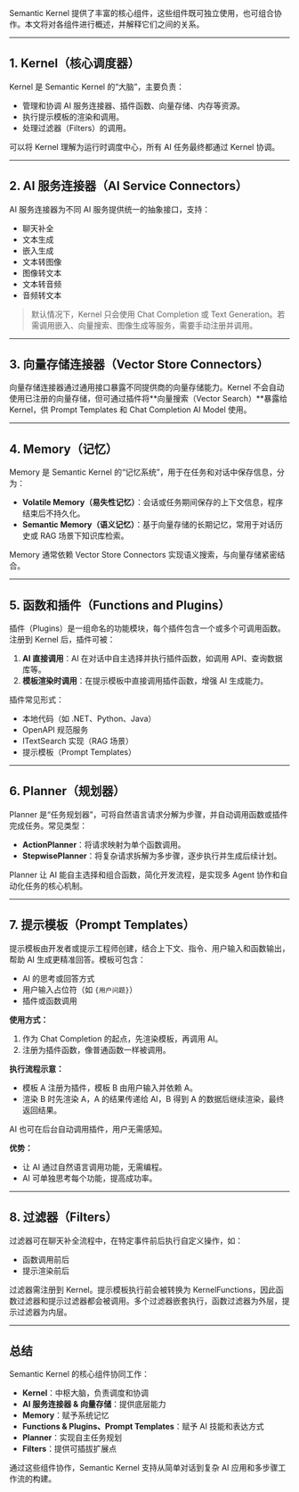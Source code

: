 
Semantic Kernel 提供了丰富的核心组件，这些组件既可独立使用，也可组合协作。本文将对各组件进行概述，并解释它们之间的关系。

---

## 1. Kernel（核心调度器）

Kernel 是 Semantic Kernel 的“大脑”，主要负责：

- 管理和协调 AI 服务连接器、插件函数、向量存储、内存等资源。
- 执行提示模板的渲染和调用。
- 处理过滤器（Filters）的调用。

可以将 Kernel 理解为运行时调度中心，所有 AI 任务最终都通过 Kernel 协调。

---

## 2. AI 服务连接器（AI Service Connectors）

AI 服务连接器为不同 AI 服务提供统一的抽象接口，支持：

- 聊天补全
- 文本生成
- 嵌入生成
- 文本转图像
- 图像转文本
- 文本转音频
- 音频转文本

> 默认情况下，Kernel 只会使用 Chat Completion 或 Text Generation。若需调用嵌入、向量搜索、图像生成等服务，需要手动注册并调用。

---

## 3. 向量存储连接器（Vector Store Connectors）

向量存储连接器通过通用接口暴露不同提供商的向量存储能力。Kernel 不会自动使用已注册的向量存储，但可通过插件将**向量搜索（Vector Search）**暴露给 Kernel，供 Prompt Templates 和 Chat Completion AI Model 使用。

---

## 4. Memory（记忆）

Memory 是 Semantic Kernel 的“记忆系统”，用于在任务和对话中保存信息，分为：

- **Volatile Memory（易失性记忆）**：会话或任务期间保存的上下文信息，程序结束后不持久化。
- **Semantic Memory（语义记忆）**：基于向量存储的长期记忆，常用于对话历史或 RAG 场景下知识库检索。

Memory 通常依赖 Vector Store Connectors 实现语义搜索，与向量存储紧密结合。

---

## 5. 函数和插件（Functions and Plugins）

插件（Plugins）是一组命名的功能模块，每个插件包含一个或多个可调用函数。注册到 Kernel 后，插件可被：

1. **AI 直接调用**：AI 在对话中自主选择并执行插件函数，如调用 API、查询数据库等。
2. **模板渲染时调用**：在提示模板中直接调用插件函数，增强 AI 生成能力。

插件常见形式：

- 本地代码（如 .NET、Python、Java）
- OpenAPI 规范服务
- ITextSearch 实现（RAG 场景）
- 提示模板（Prompt Templates）

---

## 6. Planner（规划器）

Planner 是“任务规划器”，可将自然语言请求分解为步骤，并自动调用函数或插件完成任务。常见类型：

- **ActionPlanner**：将请求映射为单个函数调用。
- **StepwisePlanner**：将复杂请求拆解为多步骤，逐步执行并生成后续计划。

Planner 让 AI 能自主选择和组合函数，简化开发流程，是实现多 Agent 协作和自动化任务的核心机制。

---

## 7. 提示模板（Prompt Templates）

提示模板由开发者或提示工程师创建，结合上下文、指令、用户输入和函数输出，帮助 AI 生成更精准回答。模板可包含：

- AI 的思考或回答方式
- 用户输入占位符（如 `{用户问题}`）
- 插件或函数调用

**使用方式：**

1. 作为 Chat Completion 的起点，先渲染模板，再调用 AI。
2. 注册为插件函数，像普通函数一样被调用。

**执行流程示意：**

- 模板 A 注册为插件，模板 B 由用户输入并依赖 A。
- 渲染 B 时先渲染 A，A 的结果传递给 AI，B 得到 A 的数据后继续渲染，最终返回结果。

AI 也可在后台自动调用插件，用户无需感知。

**优势：**

- 让 AI 通过自然语言调用功能，无需编程。
- AI 可单独思考每个功能，提高成功率。

---

## 8. 过滤器（Filters）

过滤器可在聊天补全流程中，在特定事件前后执行自定义操作，如：

- 函数调用前后
- 提示渲染前后

过滤器需注册到 Kernel。提示模板执行前会被转换为 KernelFunctions，因此函数过滤器和提示过滤器都会被调用。多个过滤器嵌套执行，函数过滤器为外层，提示过滤器为内层。

---

## 总结

Semantic Kernel 的核心组件协同工作：

- **Kernel**：中枢大脑，负责调度和协调
- **AI 服务连接器 & 向量存储**：提供底层能力
- **Memory**：赋予系统记忆
- **Functions & Plugins、Prompt Templates**：赋予 AI 技能和表达方式
- **Planner**：实现自主任务规划
- **Filters**：提供可插拔扩展点

通过这些组件协作，Semantic Kernel 支持从简单对话到复杂 AI 应用和多步骤工作流的构建。
